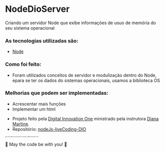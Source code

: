 # NodeDioServer
Criando um servidor Node que exibe informações de usuo de memória do seu sistema operacional

### As tecnologias utilizadas são:
* [Node](https://nodejs.org/en/)

### Como foi feito:
* Foram utilizados conceitos de servidor e modulização dentro do Node, epara se ter os dados do sistemas operacionais, usamos a biblioteca OS

### Melhorias que podem ser implementadas:
* Acrescentar mais funções
* Implementar um html

- Projeto feito pela [Digital Innovation One](https://digitalinnovation.one/) ministrado pela instrutora [Diana Martine](https://github.com/DianaMartine).
- Repositório: [nodeJs-liveCoding-DIO](https://github.com/DianaMartine/nodeJs-liveCoding-DIO)

<img src="https://hermes.digitalinnovation.one/site/images/cover_dio.jpg" alt="Cursos grátis de tecnologia e inovação | Digital Innovation One" style="zoom:25%;" />

🚀 May the code be with you! 🚀
